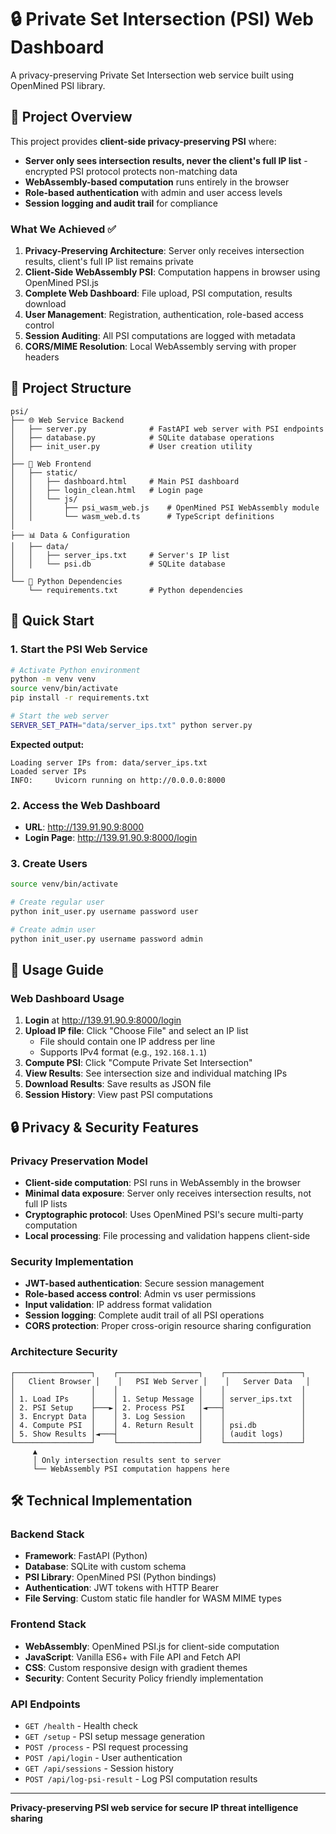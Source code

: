 # 🔒 Private Set Intersection (PSI) Web Dashboard

A privacy-preserving Private Set Intersection web service built using OpenMined PSI library.

## 🎯 Project Overview

This project provides **client-side privacy-preserving PSI** where:
- **Server only sees intersection results, never the client's full IP list** - encrypted PSI protocol protects non-matching data
- **WebAssembly-based computation** runs entirely in the browser
- **Role-based authentication** with admin and user access levels
- **Session logging and audit trail** for compliance

### What We Achieved ✅

1. **Privacy-Preserving Architecture**: Server only receives intersection results, client's full IP list remains private
2. **Client-Side WebAssembly PSI**: Computation happens in browser using OpenMined PSI.js
3. **Complete Web Dashboard**: File upload, PSI computation, results download
4. **User Management**: Registration, authentication, role-based access control
5. **Session Auditing**: All PSI computations are logged with metadata
6. **CORS/MIME Resolution**: Local WebAssembly serving with proper headers

## 📁 Project Structure

```
psi/
├── 🌐 Web Service Backend
│   ├── server.py              # FastAPI web server with PSI endpoints
│   ├── database.py            # SQLite database operations
│   ├── init_user.py           # User creation utility
│
├── 🎨 Web Frontend
│   ├── static/
│   │   ├── dashboard.html     # Main PSI dashboard
│   │   ├── login_clean.html   # Login page
│   │   └── js/
│   │       ├── psi_wasm_web.js    # OpenMined PSI WebAssembly module
│   │       └── wasm_web.d.ts      # TypeScript definitions
│
├── 📊 Data & Configuration
│   ├── data/
│   │   ├── server_ips.txt     # Server's IP list
│   │   └── psi.db             # SQLite database
│
└── 🐍 Python Dependencies
    └── requirements.txt       # Python dependencies
```

## 🚀 Quick Start

### 1. Start the PSI Web Service

```bash
# Activate Python environment
python -m venv venv
source venv/bin/activate
pip install -r requirements.txt

# Start the web server
SERVER_SET_PATH="data/server_ips.txt" python server.py
```

**Expected output:**
```
Loading server IPs from: data/server_ips.txt
Loaded server IPs
INFO:     Uvicorn running on http://0.0.0.0:8000
```

### 2. Access the Web Dashboard

- **URL**: http://139.91.90.9:8000
- **Login Page**: http://139.91.90.9:8000/login

### 3. Create Users

```bash
source venv/bin/activate

# Create regular user
python init_user.py username password user

# Create admin user
python init_user.py username password admin
```

## 🔧 Usage Guide

### Web Dashboard Usage

1. **Login** at http://139.91.90.9:8000/login
2. **Upload IP file**: Click "Choose File" and select an IP list
   - File should contain one IP address per line
   - Supports IPv4 format (e.g., `192.168.1.1`)
3. **Compute PSI**: Click "Compute Private Set Intersection"
4. **View Results**: See intersection size and individual matching IPs
5. **Download Results**: Save results as JSON file
6. **Session History**: View past PSI computations

## 🔒 Privacy & Security Features

### Privacy Preservation Model
- **Client-side computation**: PSI runs in WebAssembly in the browser
- **Minimal data exposure**: Server only receives intersection results, not full IP lists
- **Cryptographic protocol**: Uses OpenMined PSI's secure multi-party computation
- **Local processing**: File processing and validation happens client-side

### Security Implementation
- **JWT-based authentication**: Secure session management
- **Role-based access control**: Admin vs user permissions
- **Input validation**: IP address format validation
- **Session logging**: Complete audit trail of all PSI operations
- **CORS protection**: Proper cross-origin resource sharing configuration

### Architecture Security
```
┌─────────────────┐    ┌──────────────────┐    ┌─────────────────┐
│   Client Browser │    │   PSI Web Server │    │   Server Data   │
│                 │    │                  │    │                 │
│ 1. Load IPs     │    │ 1. Setup Message │    │ server_ips.txt  │
│ 2. PSI Setup    ├───►│ 2. Process PSI   │◄───┤                 │
│ 3. Encrypt Data │    │ 3. Log Session   │    │                 │
│ 4. Compute PSI  │    │ 4. Return Result │    │ psi.db          │
│ 5. Show Results │◄───┤                  │    │ (audit logs)    │
└─────────────────┘    └──────────────────┘    └─────────────────┘
     ▲
     │ Only intersection results sent to server
     └── WebAssembly PSI computation happens here
```

## 🛠 Technical Implementation

### Backend Stack
- **Framework**: FastAPI (Python)
- **Database**: SQLite with custom schema
- **PSI Library**: OpenMined PSI (Python bindings)
- **Authentication**: JWT tokens with HTTP Bearer
- **File Serving**: Custom static file handler for WASM MIME types

### Frontend Stack
- **WebAssembly**: OpenMined PSI.js for client-side computation
- **JavaScript**: Vanilla ES6+ with File API and Fetch API
- **CSS**: Custom responsive design with gradient themes
- **Security**: Content Security Policy friendly implementation

### API Endpoints
- `GET /health` - Health check
- `GET /setup` - PSI setup message generation
- `POST /process` - PSI request processing
- `POST /api/login` - User authentication
- `GET /api/sessions` - Session history
- `POST /api/log-psi-result` - Log PSI computation results

---

**Privacy-preserving PSI web service for secure IP threat intelligence sharing**